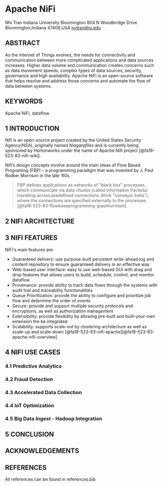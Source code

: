 # Apache NiFi

Nhi Tran
Indiana University Bloomington
804 N Woodbridge Drive 
Bloomington,Indiana 47408,USA 
nytran@iu.edu

## ABSTRACT
As the Internet of Things evolves, the needs for connectivity and communication between more complicated applications and data sources increases. Higher data volume and communication creates concerns such as data movement speeds, complex types of data sources, security, governance and high availability. Apache NiFi is an open-source software that helps resolve and address those concerns and automate the flow of data between systems.

## KEYWORDS
Apache NiFi, dataflow 

## 1 INTRODUCTION
Nifi is an open-source project created by the United States Security Agency(NSA), originally named *Niagarafiles* and is currently being sponsored by Hortonworks under the name of Apache Nifi project [@fa18-523-83-nifi-wiki].

Nifi’s design concepts involve around the main ideas of Flow Based Programing (FBP) – a programming paradigm that was invented by J. Paul Rodker Morrison in the late ‘60s. 

>FBP defines applications as networks of "black box" processes, which communicate via data chunks (called Information Packets) travelling across predefined connections (think "conveyor belts"), where the connections are specified externally to the processes [@fa18-523-83-flowbaseprogramming-jpaulmorrison].

## 2 NIFI ARCHITECTURE


## 3 NIFI FEATURES

NiFi's main features are:

* Guaranteed delivery: use purpose-built persistent write-ahead log and content repository to ensure guaranteed delivery in an effective way 
* Web-based user interface: easy to use web-based GUI with drag and drop features that allows users to build, schedule, control, and monitor dataflow
* Provenance: provide ability to track data flows through the systems with audit trail and traceability functionalities 
* Queue Prioritization: provide the ability to configure and prioritize job flow and determine the order of events 
* Secure: provide and support multiple security protocols and encryptions, as well as authorization management
* Extensibility: provide flexibility by allowing pre-built and built-your-own extension the be integrated 
* Scalability: supports scale-out by clustering architecture as well as scale-up and scale-down [@fa18-523-83-nifi-apache][@fa18-523-83-apache-nifi-overview]


## 4 NIFI USE CASES

### 4.1 Predictive Analytics

### 4.2 Fraud Detection 

### 4.3 Accelerated Data Collection 

### 4.4 IoT Optimization

### 4.5 Big Data Ingest - Hadoop Integration


## 5 CONCLUSION

## ACKNOWLEDGEMENTS

## REFERENCES
All references can be found in references.bib


